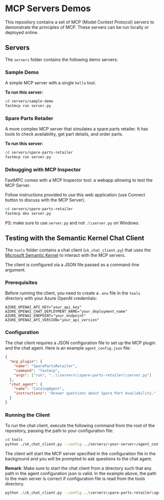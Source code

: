 # MCP Servers Demos

This repository contains a set of MCP (Model Context Protocol) servers to demonstrate the principles of MCP. These servers can be run locally or deployed online.

## Servers

The `servers` folder contains the following demo servers:

### Sample Demo

A simple MCP server with a single `hello` tool.

**To run this server:**

```bash
cd servers/sample-demo
fastmcp run server.py
```

### Spare Parts Retailer

A more complex MCP server that simulates a spare parts retailer. It has tools to check availability, get part details, and order parts.

**To run this server:**

```bash
cd servers/spare-parts-retailer
fastmcp run server.py
```

### Debugging with MCP Inspector

FastMPC comes with a MCP Inspector tool: a webapp allowing to test the MCP Server.

Follow instructions provided to use this web application (use Connect button to discuss with the MCP Server).

```bash
cd servers/spare-parts-retailer
fastmcp dev server.py
```
PS: make sure to use `server.py` and not `.\\server.py` on Windows.


## Testing with the Semantic Kernel Chat Client

The `tools` folder contains a chat client (`sk_chat_client.py`) that uses the [Microsoft Semantic Kernel](https://github.com/microsoft/semantic-kernel) to interact with the MCP servers.

The client is configured via a JSON file passed as a command-line argument.

### Prerequisites

Before running the client, you need to create a `.env` file in the `tools` directory with your Azure OpenAI credentials:

```
AZURE_OPENAI_API_KEY="your_api_key"
AZURE_OPENAI_CHAT_DEPLOYMENT_NAME="your_deployment_name"
AZURE_OPENAI_ENDPOINT="your_endpoint"
AZURE_OPENAI_API_VERSION="your_api_version"
```

### Configuration

The chat client requires a JSON configuration file to set up the MCP plugin and the chat agent. Here is an example `agent_config.json` file:

```json
{
  "mcp_plugin": {
    "name": "SparePartsRetailer",
    "command": "fastmcp",
    "args": ["run", "..\\servers\\spare-parts-retailer\\server.py"]
  },
  "chat_agent": {
    "name": "CatalogAgent",
    "instructions": "Answer questions about Spare Part Availability."
  }
}
```

### Running the Client

To run the chat client, execute the following command from the root of the repository, passing the path to your configuration file:

```bash
cd tools
python ./sk_chat_client.py --config ../servers/<your-server>/agent_config.json
```

The client will start the MCP server specified in the configuration file in the background and you will be prompted to ask questions to the chat agent.

**Remark**: Make sure to start the chat client from a directory such that any path in the agent configuration json is valid.
In the example above, the path to the main server is correct if configuration file is read from the tools directory.
```bash
python .\sk_chat_client.py --config ..\servers\spare-parts-retailer\agent_config.json
```` 
